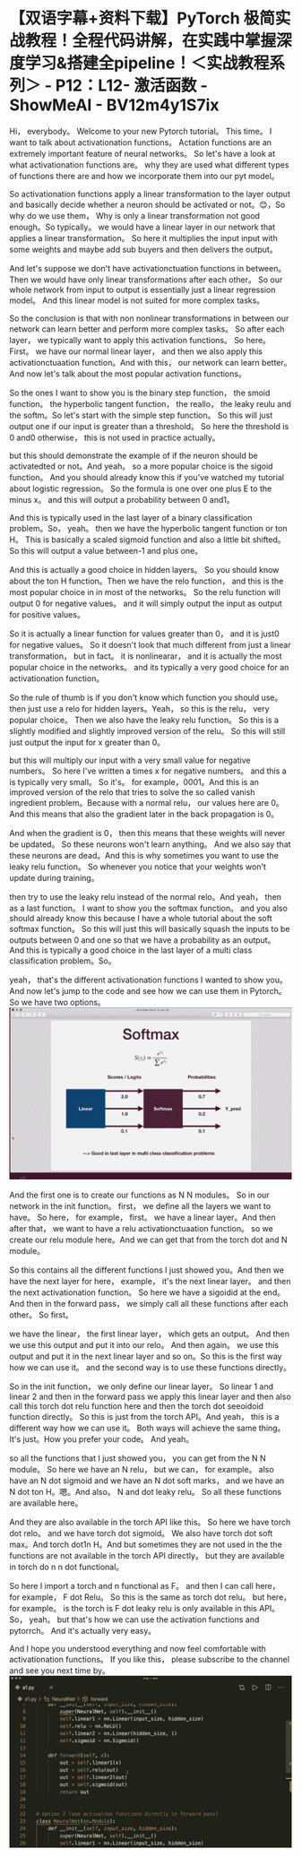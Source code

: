 # 【双语字幕+资料下载】PyTorch 极简实战教程！全程代码讲解，在实践中掌握深度学习&搭建全pipeline！＜实战教程系列＞ - P12：L12- 激活函数 - ShowMeAI - BV12m4y1S7ix

Hi， everybody。 Welcome to your new Pytorch tutorial。 This time。 I want to talk about activationation functions。 Actation functions are an extremely important feature of neural networks。 So let's have a look at what activationation functions are。 why they are used what different types of functions there are and how we incorporate them into our pyt model。

 So activationation functions apply a linear transformation to the layer output and basically decide whether a neuron should be activated or not。😊，So why do we use them， Why is only a linear transformation not good enough。So typically。 we would have a linear layer in our network that applies a linear transformation。 So here it multiplies the input input with some weights and maybe add sub buyers and then delivers the output。

And let's suppose we don't have activationctuation functions in between。Then we would have only linear transformations after each other。 So our whole network from input to output is essentially just a linear regression model。 And this linear model is not suited for more complex tasks。

 So the conclusion is that with non nonlinear transformations in between our network can learn better and perform more complex tasks。 So after each layer， we typically want to apply this activation functions。 So here。First。 we have our normal linear layer， and then we also apply this activationctuaation function。And with this， our network can learn better。And now let's talk about the most popular activation functions。

 So the ones I want to show you is the binary step function， the smoid function。 the hyperbolic tangent function， the reallo， the leaky reulu and the softm。So let's start with the simple step function。 So this will just output one if our input is greater than a threshold。 So here the threshold is 0 and0 otherwise， this is not used in practice actually。

 but this should demonstrate the example of if the neuron should be activatedted or not。And yeah。 so a more popular choice is the sigoid function。 And you should already know this if you've watched my tutorial about logistic regression。 So the formula is  one over one plus E to the minus x。 and this will output a probability between 0 and1。

And this is typically used in the last layer of a binary classification problem。So， yeah。 then we have the hyperbolic tangent function or ton H。 This is basically a scaled sigmoid function and also a little bit shifted。 So this will output a value between-1 and plus one。

 And this is actually a good choice in hidden layers。 So you should know about the ton H function。Then we have the relo function， and this is the most popular choice in in most of the networks。 So the relu function will output 0 for negative values。 and it will simply output the input as output for positive values。

 So it is actually a linear function for values greater than 0， and it is just0 for negative values。 So it doesn't look that much different from just a linear transformation， but in fact。 it is nonlinearar， and it is actually the most popular choice in the networks。 and its typically a very good choice for an activationation function。

 So the rule of thumb is if you don't know which function you should use。 then just use a relo for hidden layers。Yeah， so this is the relu， very popular choice。 Then we also have the leaky relu function。 So this is a slightly modified and slightly improved version of the relu。 So this will still just output the input for x greater than 0。

 but this will multiply our input with a very small value for negative numbers。 So here I've written a times x for negative numbers。 and this a is typically very small。 So it's。 for example，0001。And this is an improved version of the relo that tries to solve the so called vanish ingredient problem。Because with a normal relu， our values here are 0。 And this means that also the gradient later in the back propagation is 0。

 And when the gradient is 0， then this means that these weights will never be updated。 So these neurons won't learn anything。 And we also say that these neurons are dead。And this is why sometimes you want to use the leaky relu function。 So whenever you notice that your weights won't update during training。

 then try to use the leaky relu instead of the normal relo。And yeah， then as a last function。 I want to show you the softmax function。 and you also should already know this because I have a whole tutorial about the soft softmax function。 So this will just this will basically squash the inputs to be outputs between 0 and one so that we have a probability as an output。 And this is typically a good choice in the last layer of a multi class classification problem。So。

 yeah， that's the different activationation functions I wanted to show you。 And now let's jump to the code and see how we can use them in Pytorch。 So we have two options。![](img/e9ab40438781f445672555aa3780e63b_1.png)

And the first one is to create our functions as N N modules。 So in our network in the init function。 first， we define all the layers we want to have。 So here， for example， first。 we have a linear layer。And then after that， we want to have a relu activationctuaation function。 so we create our relu module here。And we can get that from the torch dot and N module。

 So this contains all the different functions I just showed you。And then we have the next layer for here， example， it's the next linear layer。 and then the next activationation function。 So here we have a sigoidid at the end。And then in the forward pass， we simply call all these functions after each other。 So first。

 we have the linear， the first linear layer， which gets an output。 And then we use this output and put it into our relo。 And then again。 we use this output and put it in the next linear layer and so on。So this is the first way how we can use it。 and the second way is to use these functions directly。

 So in the init function， we only define our linear layer。 So linear 1 and linear 2 and then in the forward pass we apply this linear layer and then also call this torch dot relu function here and then the torch dot seeoidoid function directly。 So this is just from the torch API。And yeah， this is a different way how we can use it。 Both ways will achieve the same thing。 It's just。How you prefer your code。 And yeah。

 so all the functions that I just showed you， you can get from the N N module。 So here we have an N relu， but we can， for example。 also have an N dot sigmoid and we have an N dot soft marks， and we have an N dot ton H。嗯。And also。 N and dot leaky relu。 So all these functions are available here。

And they are also available in the torch API like this。 So here we have torch dot relo。 and we have torch dot sigmoid。 We also have torch dot soft max。And torch dot1n H。And but sometimes they are not used in the the functions are not available in the torch API directly。 but they are available in torch do n n dot functional。

 So here I import a torch and n functional as F。 and then I can call here， for example， F dot Relu。 So this is the same as torch dot relu。 but here， for example。 is the torch is F dot leaky relu is only available in this API。So， yeah。 but that's how we can use the activation functions and pytorrch。 And it's actually very easy。

And I hope you understood everything and now feel comfortable with activationation functions。 If you like this， please subscribe to the channel and see you next time by。![](img/e9ab40438781f445672555aa3780e63b_3.png)
